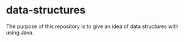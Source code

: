 # data-structures
The purpose of this repository is to give an idea of data structures with using Java.
